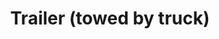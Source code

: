 ---
layout: child_layout/cargo_categories_category
title: Trailer (towed by truck)
permalink: /cargo-categories/trailer-transport/trailer-towed-by-truck/
hero: /assets/img/content/hero/fullsize/pipe-mass-energy.jpg
hero_classes: is-fullscreen
side_nav_id: 3
content_type: cargo_item
---